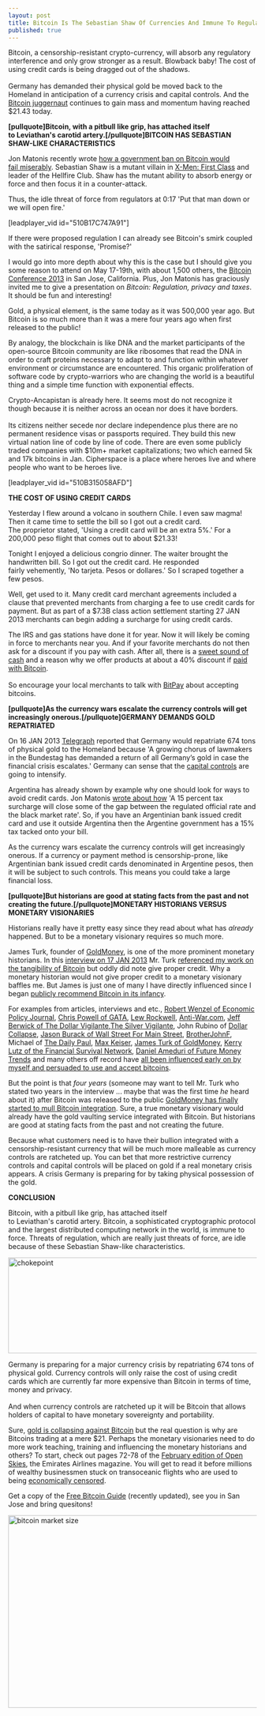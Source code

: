 ```yaml
---
layout: post
title: Bitcoin Is The Sebastian Shaw Of Currencies And Immune To Regulation
published: true
---
```

<p>Bitcoin, a censorship-resistant crypto-currency, will absorb any regulatory interference and only grow stronger as a result. Blowback baby! The cost of using credit cards is being dragged out of the shadows. <br/><br/>Germany has demanded their physical gold be moved back to the Homeland in anticipation of a currency crisis and capital controls. And the <a title="bitcoin juggernaut" href="http://www.runtogold.com/2013/01/bitcoin-is-the-sebastian-shaw-of-currencies-and-immune-to-regulation" target="_blank">Bitcoin juggernaut</a> continues to gain mass and momentum having reached $21.43 today.<img alt="" src="{{ site.baseurl }}/images/310113.jpg" width="1" height="1" border="0" /></p>
<p><strong>[pullquote]Bitcoin, with a pitbull like grip, has attached itself to Leviathan's carotid artery.[/pullquote]</strong><strong>BITCOIN HAS SEBASTIAN SHAW-LIKE CHARACTERISTICS</strong></p>
<p>Jon Matonis recently wrote <a title="government ban on bitcoin" href="http://www.forbes.com/sites/jonmatonis/2013/01/28/government-ban-on-bitcoin-would-fail-miserably/" target="_blank">how a government ban on Bitcoin would fail miserably</a>. Sebastian Shaw is a mutant villain in <a title="xmen first class" href="http://www.runtogold.com/xmenfirstclass" target="_blank">X-Men: First Class</a> and leader of the Hellfire Club. Shaw has the mutant ability to absorb energy or force and then focus it in a counter-attack.</p>
<p>Thus, the idle threat of force from regulators at 0:17 'Put that man down or we will open fire.'</p>
<p>[leadplayer_vid id="510B17C747A91"]</p>
<p>If there were proposed regulation I can already see Bitcoin's smirk coupled with the satirical response, 'Promise?'</p>
<p>I would go into more depth about why this is the case but I should give you some reason to attend on May 17-19th, with about 1,500 others, the <a title="bitcoin conference 2013" href="http://www.bitcoin2013.com/" target="_blank">Bitcoin Conference 2013</a> in San Jose, California. Plus, Jon Matonis has graciously invited me to give a presentation on <em>Bitcoin: Regulation, privacy and taxes</em>. It should be fun and interesting!</p>
<p>Gold, a physical element, is the same today as it was 500,000 year ago. But Bitcoin is so much more than it was a mere four years ago when first released to the public!</p>
<p>By analogy, the blockchain is like DNA and the market participants of the open-source Bitcoin community are like ribosomes that read the DNA in order to craft proteins necessary to adapt to and function within whatever environment or circumstance are encountered. This organic proliferation of software code by crypto-warriors who are changing the world is a beautiful thing and a simple time function with exponential effects.</p>
<p>Crypto-Ancapistan is already here. It seems most do not recognize it though because it is neither across an ocean nor does it have borders. <br/><br/>Its citizens neither secede nor declare independence plus there are no permanent residence visas or passports required. They build this new virtual nation line of code by line of code. There are even some publicly traded companies with $10m+ market capitalizations; two which earned 5k and 17k bitcoins in Jan. Cipherspace is a place where heroes live and where people who want to be heroes live.</p>
<p>[leadplayer_vid id="510B315058AFD"]</p>
<p><strong>THE COST OF USING CREDIT CARDS</strong></p>
<p>Yesterday I flew around a volcano in southern Chile. I even saw magma! Then it came time to settle the bill so I got out a credit card. The proprietor stated, 'Using a credit card will be an extra 5%.' For a 200,000 peso flight that comes out to about $21.33!</p>
<p>Tonight I enjoyed a delicious congrio dinner. The waiter brought the handwritten bill. So I got out the credit card. He responded fairly vehemently, 'No tarjeta. Pesos or dollares.' So I scraped together a few pesos.</p>
<p>Well, get used to it. Many credit card merchant agreements included a clause that prevented merchants from charging a fee to use credit cards for payment. But as part of a $7.3B class action settlement starting 27 JAN 2013 merchants can begin adding a surcharge for using credit cards.</p>
<p>The IRS and gas stations have done it for year. Now it will likely be coming in force to merchants near you. And if your favorite merchants do not then ask for a discount if you pay with cash. After all, there is a <a title="sweet sound of cash" href="http://www.howtovanish.com/2009/10/the-sweet-sound-of-cash/" target="_blank">sweet sound of cash</a> and a reason why we offer products at about a 40% discount if <a title="bitcoin shop" href="http://www.runtogold.com/bitcoinproductspage" target="_blank">paid with Bitcoin</a>. <br/><br/>So encourage your local merchants to talk with <a title="bitpay" href="http://www.runtogold.com/bitpay" target="_blank">BitPay</a> about accepting bitcoins.</p>
<p><strong>[pullquote]As the currency wars escalate the currency controls will get increasingly onerous.[/pullquote]GERMANY DEMANDS GOLD REPATRIATED</strong></p>
<p>On 16 JAN 2013 <a title="telegraph" href="http://www.telegraph.co.uk/finance/personalfinance/investing/gold/9804444/Bundesbank-to-pull-gold-from-New-York-and-Paris-in-watershed-moment.html" target="_blank">Telegraph</a> reported that Germany would repatriate 674 tons of physical gold to the Homeland because 'A growing chorus of lawmakers in the Bundestag has demanded a return of all Germany’s gold in case the financial crisis escalates.' Germany can sense that the <a title="capital controls" href="http://www.runtogold.com/2009/06/current-dollar-currency-controls/" target="_blank">capital controls</a> are going to intensify.</p>
<p>Argentina has already shown by example why one should look for ways to avoid credit cards. Jon Matonis <a title="wrote about how" href="http://www.forbes.com/sites/jonmatonis/2012/09/04/argentina-begins-tracking-all-credit-cards/" target="_blank">wrote about how</a> 'A 15 percent tax surcharge will close some of the gap between the regulated official rate and the black market rate'. So, if you have an Argentinian bank issued credit card and use it outside Argentina then the Argentine government has a 15% tax tacked onto your bill.</p>
<p>As the currency wars escalate the currency controls will get increasingly onerous. If a currency or payment method is censorship-prone, like Argentinian bank issued credit cards denominated in Argentine pesos, then it will be subject to such controls. This means you could take a large financial loss.</p>
<p><strong>[pullquote]But historians are good at stating facts from the past and not creating the future.[/pullquote]MONETARY HISTORIANS VERSUS MONETARY VISIONARIES</strong></p>
<p>Historians really have it pretty easy since they read about what has <em>already</em> happened. But to be a monetary visionary requires so much more.</p>
<p>James Turk, founder of <a title="goldmoney" href="http://www.runtogold.com/goldmoney" target="_blank">GoldMoney</a>, is one of the more prominent monetary historians. In this <a title="interview" href="http://youtu.be/jPazVjb0OpQ?t=24m53s" target="_blank">interview on 17 JAN 2013</a> Mr. Turk <a title="bitcoin tangibility" href="http://www.runtogold.com/2012/11/why-bitcoin-is-tangible-digging-into-the-guts-of-bitcoin/" target="_blank">referenced my work on the tangibility of Bitcoin</a> but oddly did note give proper credit. Why a monetary historian would not give proper credit to a monetary visionary baffles me. But James is just one of many I have directly influenced since I began <a title="best financial privacy bitcoin" href="http://www.howtovanish.com/2011/01/the-best-financial-privacy-is-here-probably/" target="_blank">publicly recommend Bitcoin in its infancy</a>.</p>
<p>For examples from articles, interviews and etc., <a title="robert wenzel economic policy journal bitcoins" href="http://www.economicpolicyjournal.com/2012/10/this-week-on-robert-wenzel-show.html" target="_blank">Robert Wenzel of Economic Policy Journal</a>, <a title="gata accepts bitcoins" href="http://www.gata.org/node/12105" target="_blank">Chris Powell of GATA</a>, <a title="lewrockwell bitcoins" href="https://www.lewrockwell.com/donate/" target="_blank">Lew Rockwell</a>, <a title="anti-war" href="http://antiwar.com/blog/2012/11/27/an-alternative-way-to-help-antiwar-com/" target="_blank">Anti-War.com</a>, <a title="jeff berwick bitcoins" href="http://anarchast.com/front/2012/11/5/anarchast-ep-46-the-crypto-revolution-featuring-trace-mayer.html" target="_blank">Jeff Berwick of The Dollar Vigilante</a>,<a title="silver vigilante" href="http://silvervigilante.com/sv-interviews-trace-mayer/" target="_blank">The Silver Vigilante</a>, John Rubino of <a title="dollar collapse" href="http://www.dollarcollapse.com/" target="_blank">Dollar Collapse</a>, <a title="jason burack wall street for main street" href="http://podcast.runtogold.com/2012/12/rtg-94-2012-11-02/" target="_blank">Jason Burack of Wall Street For Main Street</a>, <a title="brotherjohnf bitcoin trace mayer" href="http://www.brotherjohnf.com/archives/89358" target="_blank">BrotherJohnF</a>, Michael of <a title="daily paul bitcoin" href="http://www.dailypaul.com/264392/why-bitcoin-acceptance-should-be-a-litmus-test-of-liberty-proponents" target="_blank">The Daily Paul</a>, <a title="max keiser" href="http://maxkeiser.com/2012/09/16/understanding-bitcoin-security-trace-mayer-interviewed-visionvictory/" target="_blank">Max Keiser</a>, <a title="james turk bitcoin" href="http://www.youtube.com/watch?v=jPazVjb0OpQ#t=24m50s" target="_blank">James Turk of GoldMoney</a>, <a title="kerry lutz financial survival network bitcoins" href="http://podcast.runtogold.com/2013/01/rtg-95-2013-01-11/" target="_blank">Kerry Lutz of the Financial Survival Network</a>, <a title="future money trends bitcoins" href="http://www.runtogold.com/2012/09/a-pretty-good-bitcoin-interview/" target="_blank">Daniel Ameduri of Future Money Trends</a> and many others off record have <a title="persuade accept bitcoins" href="http://www.howtovanish.com/2012/09/why-bitcoin-acceptance-should-be-a-bellweather-of-liberty-proponents/" target="_blank">all been influenced early on by myself and persuaded to use and accept bitcoins</a>.</p>
<p>But the point is that <em>four years</em> (someone may want to tell Mr. Turk who stated two years in the interview ... maybe that was the first time <em>he</em> heard about it) after Bitcoin was released to the public <a title="goldmoney mulls bitcoin integration" href="http://www.runtogold.com/2013/01/goldmoney-mulls-bitcoin-integration-why-your-gold-is-not-safe-there/" target="_blank">GoldMoney has finally started to mull Bitcoin integration</a>. Sure, a true monetary visionary would already have the gold vaulting service integrated with Bitcoin. But historians are good at stating facts from the past and not creating the future.</p>
<p>Because what customers need is to have their bullion integrated with a censorship-resistant currency that will be much more malleable as currency controls are ratcheted up. You can bet that more restrictive currency controls and capital controls will be placed on gold if a real monetary crisis appears. A crisis Germany is preparing for by taking physical possession of the gold.</p>
<p><strong>CONCLUSION</strong></p>
<p>Bitcoin, with a pitbull like grip, has attached itself to Leviathan's carotid artery. Bitcoin, a sophisticated cryptographic protocol and the largest distributed computing network in the world, is immune to force. Threats of regulation, which are really just threats of force, are idle because of these Sebastian Shaw-like characteristics.</p>
<p><img class="aligncenter" alt="chokepoint" src="{{ site.baseurl }}/images/chokepoint.jpg" width="520" height="194" /></p>
<p>Germany is preparing for a major currency crisis by repatriating 674 tons of physical gold. Currency controls will only raise the cost of using credit cards which are currently far more expensive than Bitcoin in terms of time, money and privacy. <br/><br/>And when currency controls are ratcheted up it will be Bitcoin that allows holders of capital to have monetary sovereignty and portability.</p>
<p>Sure, <a title="gold collapsing against bitcoin" href="http://www.runtogold.com/2012/12/during-2012-fiat-currencies-and-gold-collapse-against-bitcoin/" target="_blank">gold is collapsing against Bitcoin</a> but the real question is why are Bitcoins trading at a mere $21. Perhaps the monetary visionaries need to do more work teaching, training and influencing the monetary historians and others? To start, check out pages 72-78 of the <a title="open skies" href="http://www.runtogold.com/images/open-skies-feb-2013.pdf" target="_blank">February edition of Open Skies</a>, the Emirates Airlines magazine. You will get to read it before millions of wealthy businessmen stuck on transoceanic flights who are used to being <a title="economic censorship" href="http://www.runtogold.com/2013/01/why-i-helped-gata-accept-bitcoins-economic-censorship-and-free-speech/" target="_blank">economically censored</a>.</p>
<p>Get a copy of the <a title="free bitcoin guide" href="http://www.freebitcoinguide.com" target="_blank">Free Bitcoin Guide</a> (recently updated), see you in San Jose and bring quesitons!</p>
<p><img class="aligncenter" alt="bitcoin market size" src="{{ site.baseurl }}/images/bitcoin-market-size.jpg" width="520" height="390" /></p>
